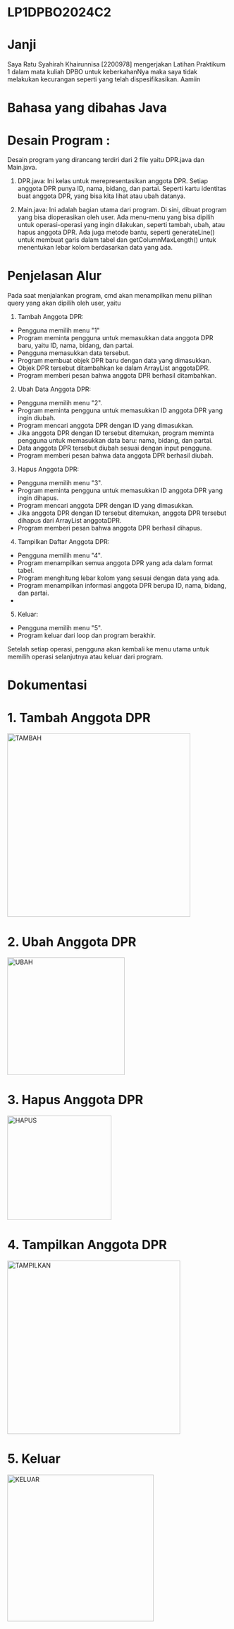 # LP1DPBO2024C2

# Janji
Saya Ratu Syahirah Khairunnisa [2200978] 
mengerjakan Latihan Praktikum 1
dalam mata kuliah DPBO
untuk keberkahanNya maka saya tidak melakukan kecurangan 
seperti yang telah dispesifikasikan. 
Aamiin

# Bahasa yang dibahas Java

# Desain Program :
Desain program yang dirancang terdiri dari 2 file yaitu DPR.java dan Main.java.

1. DPR.java: Ini kelas untuk merepresentasikan anggota DPR. Setiap anggota DPR punya ID, nama, bidang, dan partai. Seperti kartu identitas buat anggota DPR, yang bisa kita lihat atau ubah datanya.

2. Main.java: Ini adalah bagian utama dari program. Di sini, dibuat program yang bisa dioperasikan oleh user. Ada menu-menu yang bisa dipilih untuk operasi-operasi yang ingin dilakukan, seperti tambah, ubah, atau hapus anggota DPR.
Ada juga metode bantu, seperti generateLine() untuk membuat garis dalam tabel dan getColumnMaxLength() untuk menentukan lebar kolom berdasarkan data yang ada. 

# Penjelasan Alur
Pada saat menjalankan program, cmd akan menampilkan menu pilihan query yang akan dipilih oleh user, yaitu 

1. Tambah Anggota DPR:
- Pengguna memilih menu "1" 
- Program meminta pengguna untuk memasukkan data anggota DPR baru, yaitu ID, nama, bidang, dan partai.
- Pengguna memasukkan data tersebut.
- Program membuat objek DPR baru dengan data yang dimasukkan.
- Objek DPR tersebut ditambahkan ke dalam ArrayList anggotaDPR.
- Program memberi pesan bahwa anggota DPR berhasil ditambahkan.

2. Ubah Data Anggota DPR:
- Pengguna memilih menu "2".
- Program meminta pengguna untuk memasukkan ID anggota DPR yang ingin diubah.
- Program mencari anggota DPR dengan ID yang dimasukkan.
- Jika anggota DPR dengan ID tersebut ditemukan, program meminta pengguna untuk memasukkan data baru: nama, bidang, dan partai.
- Data anggota DPR tersebut diubah sesuai dengan input pengguna.
- Program memberi pesan bahwa data anggota DPR berhasil diubah.

3. Hapus Anggota DPR:
- Pengguna memilih menu "3".
- Program meminta pengguna untuk memasukkan ID anggota DPR yang ingin dihapus.
- Program mencari anggota DPR dengan ID yang dimasukkan.
- Jika anggota DPR dengan ID tersebut ditemukan, anggota DPR tersebut dihapus dari ArrayList anggotaDPR.
- Program memberi pesan bahwa anggota DPR berhasil dihapus.

4. Tampilkan Daftar Anggota DPR:
- Pengguna memilih menu "4".
- Program menampilkan semua anggota DPR yang ada dalam format tabel.
- Program menghitung lebar kolom yang sesuai dengan data yang ada.
- Program menampilkan informasi anggota DPR berupa ID, nama, bidang, dan partai.
- 
5. Keluar:
- Pengguna memilih menu "5".
- Program keluar dari loop dan program berakhir.

Setelah setiap operasi, pengguna akan kembali ke menu utama untuk memilih operasi selanjutnya atau keluar dari program.

# Dokumentasi
# 1. Tambah Anggota DPR
   <img width="415" alt="TAMBAH" src="https://github.com/queenxhr/LP1DPBO2024C2/assets/135084798/2206e8f1-6565-4a5a-a09e-e29f6d1a2309">

# 2. Ubah Anggota DPR
   <img width="266" alt="UBAH" src="https://github.com/queenxhr/LP1DPBO2024C2/assets/135084798/2ac87303-57d4-4ead-beaa-83b6e9fbaff4">

# 3. Hapus Anggota DPR
   <img width="236" alt="HAPUS" src="https://github.com/queenxhr/LP1DPBO2024C2/assets/135084798/85d21d3a-f3ee-48e4-b6de-ff5ce9a4ca24">

# 4. Tampilkan Anggota DPR
   <img width="392" alt="TAMPILKAN" src="https://github.com/queenxhr/LP1DPBO2024C2/assets/135084798/4fbf8f07-c232-423b-a6d6-54834f57eebb">

# 5. Keluar
   <img width="332" alt="KELUAR" src="https://github.com/queenxhr/LP1DPBO2024C2/assets/135084798/c08f67d1-ce78-4544-babd-9bf640c11535">
